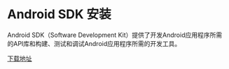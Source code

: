 # Android SDK 安装
Android SDK（Software Development Kit）提供了开发Android应用程序所需的API库和构建、测试和调试Android应用程序所需的开发工具。

[下载地址](http://developer.android.com/sdk/index.html)